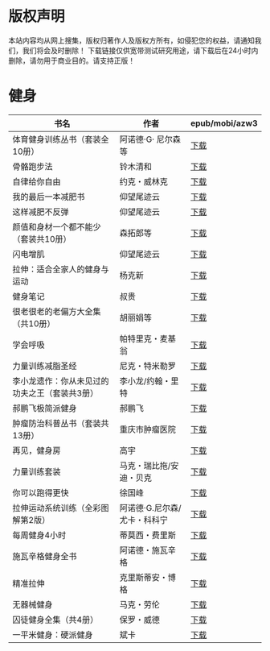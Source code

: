 # 版权声明

本站内容均从网上搜集，版权归著作人及版权方所有，如侵犯您的权益，请通知我们，我们将会及时删除！ 下载链接仅供宽带测试研究用途，请下载后在24小时内删除，请勿用于商业目的。请支持正版！

# 健身

| 书名 | 作者 | epub/mobi/azw3 |
| --- | --- | --- |
| 体育健身训练丛书（套装全10册） | 阿诺德·G· 尼尔森等 | [下载](https://url89.ctfile.com/f/31084289-1375495096-de8ca5?p=8866) |
| 骨骼跑步法 | 铃木清和 | [下载](https://url89.ctfile.com/f/31084289-1375513705-ae4487?p=8866) |
| 自律给你自由 | 约克・威林克 | [下载](https://url89.ctfile.com/f/31084289-1375513741-adf394?p=8866) |
| 我的最后一本减肥书 | 仰望尾迹云 | [下载](https://url89.ctfile.com/f/31084289-1356991690-185f09?p=8866) |
| 这样减肥不反弹 | 仰望尾迹云 | [下载](https://url89.ctfile.com/f/31084289-1356991531-ec3b37?p=8866) |
| 颜值和身材一个都不能少（套装共10册） | 森拓郎等 | [下载](https://url89.ctfile.com/f/31084289-1356983329-e2252e?p=8866) |
| 闪电增肌 | 仰望尾迹云 | [下载](https://url89.ctfile.com/f/31084289-1357052464-a7cbaa?p=8866) |
| 拉伸：适合全家人的健身与运动 | 杨克新 | [下载](https://url89.ctfile.com/f/31084289-1357051009-b7847b?p=8866) |
| 健身笔记 | 叔贵 | [下载](https://url89.ctfile.com/f/31084289-1357050808-e7d123?p=8866) |
| 很老很老的老偏方大全集（共10册） | 胡丽娟等 | [下载](https://url89.ctfile.com/f/31084289-1357049275-0ea080?p=8866) |
| 学会呼吸 | 帕特里克・麦基翁 | [下载](https://url89.ctfile.com/f/31084289-1357045447-9e3be2?p=8866) |
| 力量训练减脂圣经 | 尼克・特米勒罗 | [下载](https://url89.ctfile.com/f/31084289-1357033306-9ad46f?p=8866) |
| 李小龙遗作：你从未见过的功夫之王（套装共3册） | 李小龙/约翰・里特 | [下载](https://url89.ctfile.com/f/31084289-1357029949-2bcb8f?p=8866) |
| 郝鹏飞极简派健身 | 郝鹏飞 | [下载](https://url89.ctfile.com/f/31084289-1357024366-198ca6?p=8866) |
| 肿瘤防治科普丛书（套装共13册） | 重庆市肿瘤医院 | [下载](https://url89.ctfile.com/f/31084289-1357024204-5c05ce?p=8866) |
| 再见，健身房 | 高宇 | [下载](https://url89.ctfile.com/f/31084289-1357023412-7eb509?p=8866) |
| 力量训练套装 | 马克・瑞比拖/安迪・贝克 | [下载](https://url89.ctfile.com/f/31084289-1357021768-d392a6?p=8866) |
| 你可以跑得更快 | 徐国峰 | [下载](https://url89.ctfile.com/f/31084289-1357021603-e4de89?p=8866) |
| 拉伸运动系统训练（全彩图解第2版） | 阿诺德·G.尼尔森/尤卡・科科宁 | [下载](https://url89.ctfile.com/f/31084289-1357021546-5026de?p=8866) |
| 每周健身4小时 | 蒂莫西・费里斯 | [下载](https://url89.ctfile.com/f/31084289-1357021222-0e5913?p=8866) |
| 施瓦辛格健身全书 | 阿诺德・施瓦辛格 | [下载](https://url89.ctfile.com/f/31084289-1357021087-b4c0c0?p=8866) |
| 精准拉伸 | 克里斯蒂安・博格 | [下载](https://url89.ctfile.com/f/31084289-1357020916-4b8c4a?p=8866) |
| 无器械健身 | 马克・劳伦 | [下载](https://url89.ctfile.com/f/31084289-1357020154-710555?p=8866) |
| 囚徒健身全集（共4册） | 保罗・威德 | [下载](https://url89.ctfile.com/f/31084289-1357019035-5dda2c?p=8866) |
| 一平米健身：硬派健身 | 斌卡 | [下载](https://url89.ctfile.com/f/31084289-1357005727-03824e?p=8866) |
